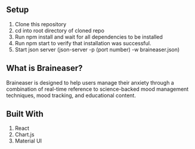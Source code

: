 
## Setup

1. Clone this repository
2. cd into root directory of cloned repo
3. Run npm install and wait for all dependencies to be installed
4. Run npm start to verify that installation was successful.
5. Start json server (json-server -p (port number) -w braineaser.json)

## What is Braineaser?

Braineaser is designed to help users manage their anxiety through a combination of real-time reference to science-backed mood management techniques, mood tracking, and educational content.


## Built With 

1. React
2. Chart.js
3. Material UI

